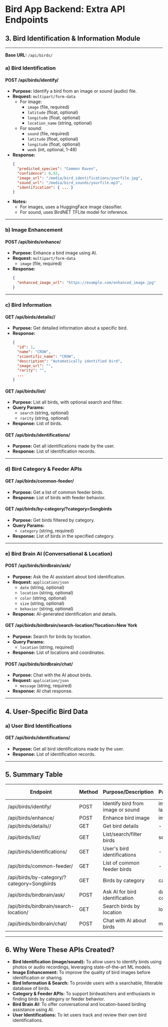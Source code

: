 # Bird App Backend: Extra API Endpoints

## 3. Bird Identification & Information Module
---
**Base URL:** `/api/birds/`

### a) Bird Identification

#### **POST /api/birds/identify/**
- **Purpose:** Identify a bird from an image or sound (audio) file.
- **Request:** `multipart/form-data`
  - For image:
    - `image` (file, required)
    - `latitude` (float, optional)
    - `longitude` (float, optional)
    - `location_name` (string, optional)
  - For sound:
    - `sound` (file, required)
    - `latitude` (float, optional)
    - `longitude` (float, optional)
    - `week` (int, optional, 1-48)
- **Response:**
  ```json
  {
    "predicted_species": "Common Raven",
    "confidence": 0.92,
    "image_url": "/media/bird_identifications/yourfile.jpg",
    "sound_url": "/media/bird_sounds/yourfile.mp3",
    "identification": { ... }
  }
  ```
- **Notes:**
  - For images, uses a HuggingFace image classifier.
  - For sound, uses BirdNET TFLite model for inference.

---

### b) Image Enhancement

#### **POST /api/birds/enhance/**
- **Purpose:** Enhance a bird image using AI.
- **Request:** `multipart/form-data`
  - `image` (file, required)
- **Response:**
  ```json
  {
    "enhanced_image_url": "https://example.com/enhanced_image.jpg"
  }
  ```

---

### c) Bird Information

#### **GET /api/birds/details/<id>/**
- **Purpose:** Get detailed information about a specific bird.
- **Response:**
  ```json
  {
    "id": 1,
    "name": "CROW",
    "scientific_name": "CROW",
    "description": "Automatically identified bird",
    "image_url": "",
    "rarity": "",
    ...
  }
  ```

#### **GET /api/birds/list/**
- **Purpose:** List all birds, with optional search and filter.
- **Query Params:**
  - `search` (string, optional)
  - `rarity` (string, optional)
- **Response:** List of birds.

#### **GET /api/birds/identifications/**
- **Purpose:** Get all identifications made by the user.
- **Response:** List of identification records.

---

### d) Bird Category & Feeder APIs

#### **GET /api/birds/common-feeder/**
- **Purpose:** Get a list of common feeder birds.
- **Response:** List of birds with feeder behavior.

#### **GET /api/birds/by-category/?category=Songbirds**
- **Purpose:** Get birds filtered by category.
- **Query Params:**
  - `category` (string, required)
- **Response:** List of birds in the specified category.

---

### e) Bird Brain AI (Conversational & Location)

#### **POST /api/birds/birdbrain/ask/**
- **Purpose:** Ask the AI assistant about bird identification.
- **Request:** `application/json`
  - `date` (string, optional)
  - `location` (string, optional)
  - `color` (string, optional)
  - `size` (string, optional)
  - `behavior` (string, optional)
- **Response:** AI-generated identification and details.

#### **GET /api/birds/birdbrain/search-location/?location=New York**
- **Purpose:** Search for birds by location.
- **Query Params:**
  - `location` (string, required)
- **Response:** List of locations and coordinates.

#### **POST /api/birds/birdbrain/chat/**
- **Purpose:** Chat with the AI about birds.
- **Request:** `application/json`
  - `message` (string, required)
- **Response:** AI chat response.

---

## 4. User-Specific Bird Data

### a) User Bird Identifications

#### **GET /api/birds/identifications/**
- **Purpose:** Get all bird identifications made by the user.
- **Response:** List of identification records.

---

## 5. Summary Table

| Endpoint                                      | Method | Purpose/Description                                 | Payload/Params                | Response Example/Notes         |
|------------------------------------------------|--------|-----------------------------------------------------|-------------------------------|-------------------------------|
| /api/birds/identify/                           | POST   | Identify bird from image or sound                   | image/sound, lat, lon, week   | predicted_species, confidence |
| /api/birds/enhance/                            | POST   | Enhance bird image                                  | image                         | enhanced_image_url            |
| /api/birds/details/<id>/                       | GET    | Get bird details                                    | -                             | bird details                  |
| /api/birds/list/                               | GET    | List/search/filter birds                            | search, rarity                | list of birds                 |
| /api/birds/identifications/                    | GET    | User's bird identifications                         | -                             | list of identifications       |
| /api/birds/common-feeder/                      | GET    | List of common feeder birds                         | -                             | list of birds                 |
| /api/birds/by-category/?category=Songbirds     | GET    | Birds by category                                   | category                      | list of birds                 |
| /api/birds/birdbrain/ask/                      | POST   | Ask AI for bird identification                      | date, location, color, etc.   | AI response                   |
| /api/birds/birdbrain/search-location/          | GET    | Search birds by location                            | location                      | locations                     |
| /api/birds/birdbrain/chat/                     | POST   | Chat with AI about birds                            | message                       | AI chat response              |

---

## 6. Why Were These APIs Created?

- **Bird Identification (image/sound):** To allow users to identify birds using photos or audio recordings, leveraging state-of-the-art ML models.
- **Image Enhancement:** To improve the quality of bird images before identification or sharing.
- **Bird Information & Search:** To provide users with a searchable, filterable database of birds.
- **Category & Feeder APIs:** To support birdwatchers and enthusiasts in finding birds by category or feeder behavior.
- **Bird Brain AI:** To offer conversational and location-based birding assistance using AI.
- **User Identifications:** To let users track and review their own bird identifications.
